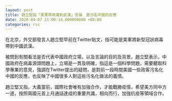 ```yaml
---
layout: post
title: 趙立堅指「美軍帶病毒到武漢」言論　是污名中國的反應
date: 2020-04-07 21:00:14.000000000 +08:00
categories: rss
---
```


在北京，外交部發言人趙立堅早前在Twitter貼文，指可能是美軍將新型冠狀病毒帶到中國武漢。

被問到有關看法是否代表中國政府立場，以及言論的目的及背景，趙立堅表示，中國政府在病毒源頭問題上，立場是一貫及明確，指這是一個科學問題，需要聽取科學專業的意見，強調在Twitter提出的疑問，是對前一段時間美國一些政客污名化中國的反應，也反映了中國很多人對這些污名化做法的義憤。

趙立堅又指，大義當前，國際社會唯有加強合作，才能戰勝疫情，希望美方同中方一道，按照兩國元首上月通話達成的重要共識，相向而行，加強抗疫等領域合作。
